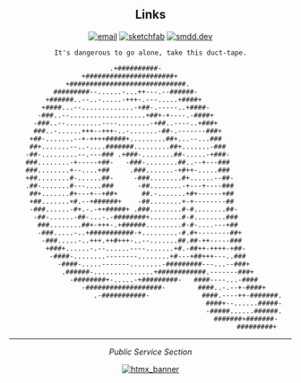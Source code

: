 <div align="center">

## **Links**

[![email](https://img.shields.io/badge/pm@smdd.dev-grey?style=for-the-badge&logo=protonmail)](mailto:pm@smdd.dev)
[![sketchfab](https://img.shields.io/badge/sketchfab-grey?style=for-the-badge&logo=sketchfab)](https://sketchfab.com/SuperiorOne)
[![smdd.dev](https://img.shields.io/badge/smdd.dev-grey?style=for-the-badge)](https://smdd.dev)

</div>

<div align="center">
 
```
It's dangerous to go alone, take this duct-tape.
                                                                   
                         .+##########-                                 
                  +######################+                             
              +#############################.                          
           #########--......-...++---.--######-                        
         +######..--..-.....-+++-.---.....+####+                       
        +####...--.............-+##-.-----..+####-                     
       -###..--...................+##+-+----.-####+                    
      -###..--.........----........-+##..----..+###+                   
      ###..-......+++--+++-..-.......-##-.-------###+                  
     +##-.......--+-++++#####+.........##+...--...###                  
     ##+.......--..-....#######.........##+.......-###                 
    -##-.........--.---### .+###-........##-.....-+###-                
    ###........-+-----+##-   -###-........##..--+---###                
    ###........+--....+##     .###.......-+#++-.....###                
    +##........#-......##-     -###........#+......--##-               
    .##-.......#---....###      -##........-+---+----###               
     ##+.......#+---+--+##+      ##.-.......+#+------+##               
     +##.......+#.--+######+    -##........+-+--------##               
     -###......-#+.-.-++#####+ .###........#-#........##-              
      -##-......-##-...-.-########+........#-#........###              
       ###........##+-+++-.+######.........#-#-....---+##              
       -###.....-..+###########-+.........-#.#+--------##+             
        -###.....-..+++.++#+++-..--.......##.##-++-----###             
         +###+......-.--......----.......+#.-##++-++++-+##-            
          -####-........--------........+#---+##+++---..###            
            -####-.....-------........-#########---...--###+           
             .######-...............+############.-------###+          
               -########+-.....-+#########-   ####----...-####         
                  -###################-        ####..-.--+-####+       
                     .-###########-             ####.----++-#######.   
                                                 ####+--......#####-   
                                                 -#####......######.   
                                                   #######+#######-    
                                                     #########+
```

</div>

-------

<div align="center">

*Public Service Section*

[![htmx_banner](https://htmx.org/img/createdwith.jpeg)](https://hypermedia.systems/)

</div>

